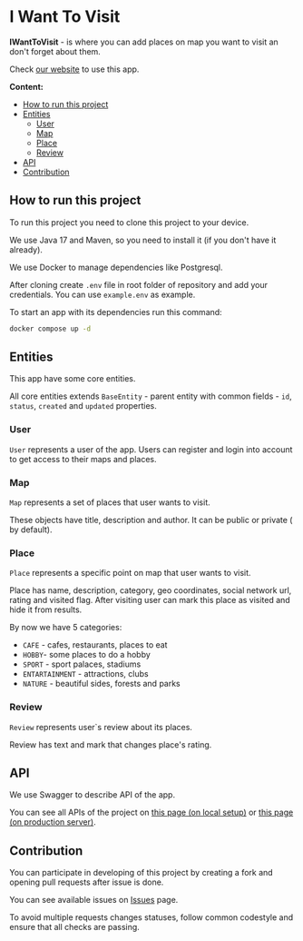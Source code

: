 # I Want To Visit

**IWantToVisit** - is where you can add places on map you want to visit an
don't forget about them.

Check [our website](https://iwanttosee.org) to use this app.

**Content:**

* [How to run this project](#how-to-run-this-project)
* [Entities](#entities)
    * [User](#user)
    * [Map](#map)
    * [Place](#place)
    * [Review](#review)
* [API](#api)
* [Contribution](#contribution)

## How to run this project

To run this project you need to clone this project to your device.

We use Java 17 and Maven, so you need to install it (if you don't have it
already).

We use Docker to manage dependencies like Postgresql.

After cloning create `.env` file in root folder of repository and add your
credentials. You can use `example.env` as example.

To start an app with its dependencies run this command:

```sh
docker compose up -d
```

## Entities

This app have some core entities.

All core entities extends `BaseEntity` - parent entity with common fields -
`id`, `status`, `created` and `updated` properties.

### User

`User` represents a user of the app. Users can register and login into
account to get access to their maps and places.

### Map

`Map` represents a set of places that user wants to visit.

These objects have title, description and author. It can be public or private (
by default).

### Place

`Place` represents a specific point on map that user wants to visit.

Place has name, description, category, geo coordinates, social network url,
rating and visited flag. After visiting user can mark this place as visited
and hide it from results.

By now we have 5 categories:

* `CAFE` - cafes, restaurants, places to eat
* `HOBBY`- some places to do a hobby
* `SPORT` - sport palaces, stadiums
* `ENTARTAINMENT` - attractions, clubs
* `NATURE` - beautiful sides, forests and parks

### Review

`Review` represents user`s review about its places.

Review has text and mark that changes place's rating.

## API

We use Swagger to describe API of the app.

You can see all APIs of the project
on [this page (on local setup)](http://localhost:8080/swagger-ui/index.html)
or [this page (on production server)](https://iwanttovisit.org/swagger-ui/index.html).

## Contribution

You can participate in developing of this project by creating a fork and opening
pull requests after issue is done.

You can see available issues
on [Issues](https://github.com/iwanttovisit/iwanttovisit/issues) page.

To avoid multiple requests changes statuses, follow common codestyle and ensure
that all checks are passing.
